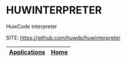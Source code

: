 # HUWINTERPRETER
 
 HuwCode interpreter
 
 SITE: https://github.com/huwdp/huwinterpreter

 | [Applications](https://portable-linux-apps.github.io/apps.html) | [Home](https://portable-linux-apps.github.io)
 | --- | --- |
